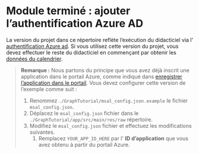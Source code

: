 # <a name="completed-module-add-azure-ad-authentication"></a>Module terminé : ajouter l’authentification Azure AD

La version du projet dans ce répertoire reflète l’exécution du didacticiel via l' [authentification Azure ad](https://docs.microsoft.com/graph/tutorials/android?tutorial-step=3). Si vous utilisez cette version du projet, vous devez effectuer le reste du didacticiel en commençant par obtenir les [données du calendrier](https://docs.microsoft.com/graph/tutorials/android?tutorial-step=4).

> **Remarque :** Nous partons du principe que vous avez déjà inscrit une application dans le portail Azure, comme indiqué dans [enregistrer l’application dans le portail](https://docs.microsoft.com/graph/tutorials/android?tutorial-step=2). Vous devez configurer cette version de l’exemple comme suit :
>
> 1. Renommez `./GraphTutorial/msal_config.json.example` le fichier `msal_config.json`.
> 1. Déplacez le `msal_config.json` fichier dans le `./GraphTutorial/app/src/main/res/raw` répertoire.
> 1. Modifiez le `msal_config.json` fichier et effectuez les modifications suivantes.
>     1. Remplacez `YOUR_APP_ID_HERE` par l' **ID d’application** que vous avez obtenu à partir du portail Azure.
